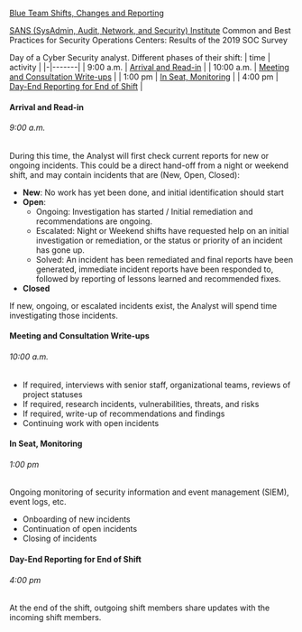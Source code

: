 [Blue Team Shifts, Changes and Reporting](https://web.compass.lighthouselabs.ca/p/cyber/days/w04d1/activities/2954)


[SANS (SysAdmin, Audit, Network, and Security) Institute](https://www.sans.org/media/analyst-program/common-practices-security-operations-centers-results-2019-soc-survey-39060.p)
Common and Best Practices for Security Operations Centers: Results of the 2019 SOC Survey

Day of a Cyber Security analyst. Different phases of their shift:
| time | activity |
|-|-------|
| 9:00 a.m. | [Arrival and Read-in](#arrival-and-read-in) |
| 10:00 a.m. | [Meeting and Consultation Write-ups](#meeting-and-consultation-write-ups) |
| 1:00 pm | [In Seat, Monitoring](#in-seat-monitoring) |
| 4:00 pm | [Day-End Reporting for End of Shift](#day-end-reporting-for-end-of-shift) | 

#### Arrival and Read-in 
###### 9:00 a.m.
During this time, the Analyst will first check current reports for new or ongoing incidents.
This could be a direct hand-off from a night or weekend shift, and may contain incidents that are (New, Open, Closed):

- **New**: No work has yet been done, and initial identification should start
- **Open**:
    - Ongoing: Investigation has started / Initial remediation and recommendations are ongoing.
    - Escalated: Night or Weekend shifts have requested help on an initial investigation or remediation, or the status or priority of an incident has gone up.
    - Solved: An incident has been remediated and final reports have been generated, immediate incident reports have been responded to, followed by reporting of lessons learned and recommended fixes.
- **Closed**

If new, ongoing, or escalated incidents exist, the Analyst will spend time investigating those incidents.

#### Meeting and Consultation Write-ups
###### 10:00 a.m.
- If required, interviews with senior staff, organizational teams, reviews of project statuses
- If required, research incidents, vulnerabilities, threats, and risks
- If required, write-up of recommendations and findings
- Continuing work with open incidents

#### In Seat, Monitoring
###### 1:00 pm
Ongoing monitoring of security information and event management (SIEM), event logs, etc.
- Onboarding of new incidents
- Continuation of open incidents
- Closing of incidents

#### Day-End Reporting for End of Shift
###### 4:00 pm 
At the end of the shift, outgoing shift members share updates with the incoming shift members.
